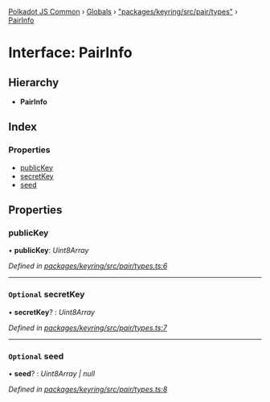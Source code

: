 [Polkadot JS Common](../README.md) › [Globals](../globals.md) › ["packages/keyring/src/pair/types"](../modules/_packages_keyring_src_pair_types_.md) › [PairInfo](_packages_keyring_src_pair_types_.pairinfo.md)

# Interface: PairInfo

## Hierarchy

* **PairInfo**

## Index

### Properties

* [publicKey](_packages_keyring_src_pair_types_.pairinfo.md#publickey)
* [secretKey](_packages_keyring_src_pair_types_.pairinfo.md#optional-secretkey)
* [seed](_packages_keyring_src_pair_types_.pairinfo.md#optional-seed)

## Properties

###  publicKey

• **publicKey**: *Uint8Array*

*Defined in [packages/keyring/src/pair/types.ts:6](https://github.com/polkadot-js/common/blob/0a6bd414/packages/keyring/src/pair/types.ts#L6)*

___

### `Optional` secretKey

• **secretKey**? : *Uint8Array*

*Defined in [packages/keyring/src/pair/types.ts:7](https://github.com/polkadot-js/common/blob/0a6bd414/packages/keyring/src/pair/types.ts#L7)*

___

### `Optional` seed

• **seed**? : *Uint8Array | null*

*Defined in [packages/keyring/src/pair/types.ts:8](https://github.com/polkadot-js/common/blob/0a6bd414/packages/keyring/src/pair/types.ts#L8)*
